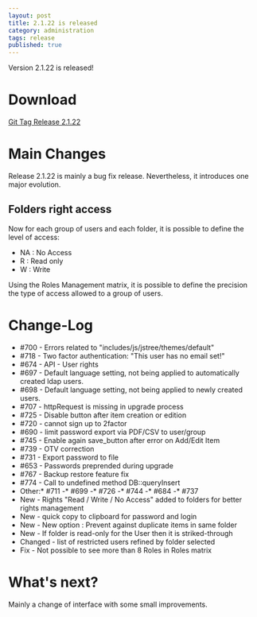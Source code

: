 ```yaml
---
layout: post
title: 2.1.22 is released
category: administration
tags: release
published: true
---
```



<p class="message">
    Version 2.1.22 is released!
</p>
<span class="linkmore"></span>

# Download

[Git Tag Release 2.1.22](https://github.com/nilsteampassnet/TeamPass/releases/tag/2.1.22)

# Main Changes

Release 2.1.22 is mainly a bug fix release. Nevertheless, it introduces one major evolution.

## Folders right access

Now for each group of users and each folder, it is possible to define the level of access:

* NA : No Access
* R : Read only
* W : Write

Using the Roles Management matrix, it is possible to define the precision the type of access allowed to a group of users.

# Change-Log

* #700 - Errors related to "includes/js/jstree/themes/default"
* #718 - Two factor authentication: "This user has no email set!"
* #674 - API - User rights
* #697 - Default language setting, not being applied to automatically created ldap users.
* #698 - Default language setting, not being applied to newly created users.
* #707 - httpRequest is missing in upgrade process
* #725 - Disable button after item creation or edition 
* #720 - cannot sign up to 2factor 
* #690 - limit password export via PDF/CSV to user/group
* #745 - Enable again save_button after error on Add/Edit Item
* #739 - OTV correction
* #731 - Export password to file
* #653 - Passwords preprended during upgrade
* #767 - Backup restore feature fix
* #774 - Call to undefined method DB::queryInsert
* Other:* #711 -* #699 -* #726 -* #744 -* #684 -* #737
* New - Rights "Read / Write / No Access" added to folders for better rights management
* New - quick copy to clipboard for password and login
* New - New option : Prevent against duplicate items in same folder
* New - If folder is read-only for the User then it is striked-through
* Changed - list of restricted users refined by folder selected
* Fix - Not possible to see more than 8 Roles in Roles matrix

# What's next?

Mainly a change of interface with some small improvements.
